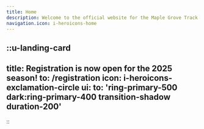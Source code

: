 ```yaml
---
title: Home
description: Welcome to the official website for the Maple Grove Track & Field team.
navigation.icon: i-heroicons-home
---
```


::u-landing-card
---
title: Registration is now open for the 2025 season!
to: /registration
icon: i-heroicons-exclamation-circle
ui:
  to: 'ring-primary-500 dark:ring-primary-400 transition-shadow duration-200'
---
::
